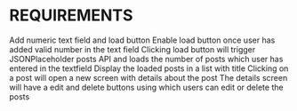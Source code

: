 #  REQUIREMENTS
Add numeric text field and load button 
Enable load button once user has added valid number in the text field
Clicking load button will trigger JSONPlaceholder posts API and loads the number of posts which user has entered in the textfield
Display the loaded posts in a list with title 
Clicking on a post will open a new screen with details about the post
The details screen will have a edit and delete buttons using which users can edit or delete the posts



